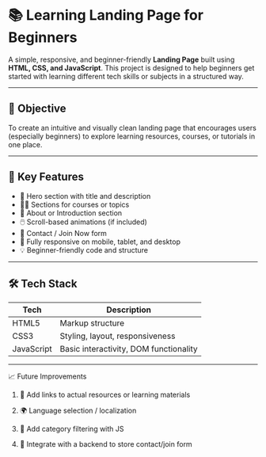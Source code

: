 # 📚 Learning Landing Page for Beginners

A simple, responsive, and beginner-friendly **Landing Page** built using **HTML, CSS, and JavaScript**. This project is designed to help beginners get started with learning different tech skills or subjects in a structured way.

---

## 🎯 Objective

To create an intuitive and visually clean landing page that encourages users (especially beginners) to explore learning resources, courses, or tutorials in one place.

---

## 🌟 Key Features

- 📘 Hero section with title and description
- 🧑‍🏫 Sections for courses or topics
- 💬 About or Introduction section
- 🖱️ Scroll-based animations (if included)
- 📩 Contact / Join Now form
- 📱 Fully responsive on mobile, tablet, and desktop
- 💡 Beginner-friendly code and structure

---

## 🛠️ Tech Stack

| Tech        | Description                               |
|-------------|-------------------------------------------|
| HTML5       | Markup structure                          |
| CSS3        | Styling, layout, responsiveness           |
| JavaScript  | Basic interactivity, DOM functionality    |

---

📈 Future Improvements

1. 🧩 Add links to actual resources or learning materials

2. 🌍 Language selection / localization

3. 🎯 Add category filtering with JS

4. 📝 Integrate with a backend to store contact/join form



